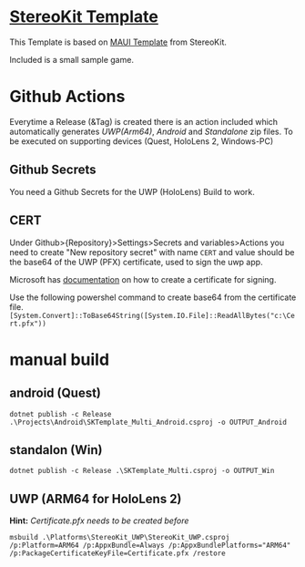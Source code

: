# [StereoKit Template](https://stereokit.net/)
This Template is based on [MAUI Template](https://github.com/StereoKit/StereoKit.Templates/tree/main/templates/SKTemplate_Multi) from StereoKit.

Included is a small sample game.

# Github Actions
Everytime a Release (&Tag) is created there is an action included which automatically generates *UWP(Arm64)*, *Android* and *Standalone* zip files. To be executed on supporting devices (Quest, HoloLens 2, Windows-PC) 
## Github Secrets
You need a Github Secrets for the UWP (HoloLens) Build to work.
## CERT
Under Github>{Repository}>Settings>Secrets and variables>Actions you need to create "New repository secret" with name `CERT` and value should be the base64 of the UWP (PFX) certificate, used to sign the uwp app.

Microsoft has [documentation](https://learn.microsoft.com/en-gb/windows/msix/package/create-certificate-package-signing) on how to create a certificate for signing.

Use the following powershel command to create base64 from the certificate file.
`[System.Convert]::ToBase64String([System.IO.File]::ReadAllBytes("c:\Cert.pfx"))`

# manual build
## android (Quest)
`dotnet publish -c Release .\Projects\Android\SKTemplate_Multi_Android.csproj -o OUTPUT_Android`
## standalon (Win)
`dotnet publish -c Release .\SKTemplate_Multi.csproj -o OUTPUT_Win`
## UWP (ARM64 for HoloLens 2)
**Hint:** *Certificate.pfx needs to be created before*

`msbuild .\Platforms\StereoKit_UWP\StereoKit_UWP.csproj /p:Platform=ARM64 /p:AppxBundle=Always /p:AppxBundlePlatforms="ARM64" /p:PackageCertificateKeyFile=Certificate.pfx /restore`
